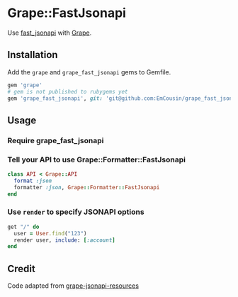 # Grape::FastJsonapi

Use [fast_jsonapi](https://github.com/Netflix/fast_jsonapi) with [Grape](https://github.com/ruby-grape/grape).

## Installation

Add the `grape` and `grape_fast_jsonapi` gems to Gemfile.

```ruby
gem 'grape'
# gem is not published to rubygems yet
gem 'grape_fast_jsonapi', git: 'git@github.com:EmCousin/grape_fast_jsonapi.git'
```

## Usage

### Require grape_fast_jsonapi

### Tell your API to use Grape::Formatter::FastJsonapi

```ruby
class API < Grape::API
  format :json
  formatter :json, Grape::Formatter::FastJsonapi
end
```

### Use `render` to specify JSONAPI options

```ruby
get "/" do
  user = User.find("123")
  render user, include: [:account]
end
```

## Credit

Code adapted from [grape-jsonapi-resources](https://github.com/cdunn/grape-jsonapi-resources)
